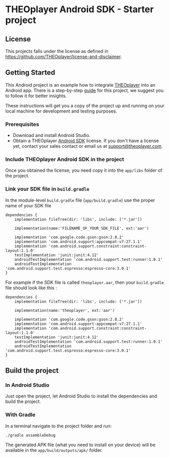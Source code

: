 # THEOplayer Android SDK - Starter project

## License

This projects falls under the license as defined in https://github.com/THEOplayer/license-and-disclaimer.

## Getting Started

This Android project is an example how to integrate [THEOplayer](https://www.theoplayer.com) into an Android app.
There is a step-by-step [guide](https://support.theoplayer.com/hc/en-us/articles/360000779729-Android-Starter-Guide) for this project, we suggest you to follow it for better insights.

These instructions will get you a copy of the project up and running on your local machine for development and testing purposes.

### Prerequisites

* Download and install Android Studio. 
* Obtain a THEOplayer [Android SDK](https://support.theoplayer.com/hc/en-us/categories/115000161065-SDK) license. 
If you don't have a license yet, contact your sales contact or email us at [support@theoplayer.com](mailto:support@theoplayer.com).

### Include THEOplayer Android SDK in the project

Once you obtained the license, you need copy it into the ``` app/libs ``` folder of the project.

### Link your SDK file in ```build.gradle```

In the module-level ```build.gradle``` file (```app/build.gradle```) use the proper name of your SDK file

```
dependencies {
    implementation fileTree(dir: 'libs', include: ['*.jar'])

    implementation(name:'FILENAME_OF_YOUR_SDK_FILE', ext:'aar')

    implementation 'com.google.code.gson:gson:2.8.2'
    implementation 'com.android.support:appcompat-v7:27.1.1'
    implementation 'com.android.support.constraint:constraint-layout:1.1.0'
    testImplementation 'junit:junit:4.12'
    androidTestImplementation 'com.android.support.test:runner:1.0.1'
    androidTestImplementation 'com.android.support.test.espresso:espresso-core:3.0.1'
}
```

For example if the SDK file is called ```theoplayer.aar```, then your ```build.gradle``` file should look like this :

```
dependencies {
    implementation fileTree(dir: 'libs', include: ['*.jar'])

    implementation(name:'theoplayer', ext:'aar')

    implementation 'com.google.code.gson:gson:2.8.2'
    implementation 'com.android.support:appcompat-v7:27.1.1'
    implementation 'com.android.support.constraint:constraint-layout:1.1.0'
    testImplementation 'junit:junit:4.12'
    androidTestImplementation 'com.android.support.test:runner:1.0.1'
    androidTestImplementation 'com.android.support.test.espresso:espresso-core:3.0.1'
}
```


## Build the project

### In Android Studio

Just open the project, let Android Studio to install the dependencies and build the project.

### With Gradle

In a terminal navigate to the project folder and run:

```
./gradle assembleDebug
```

The generated APK file (what you need to install on your device) will be available in the ```app/build/outputs/apk/``` folder.
